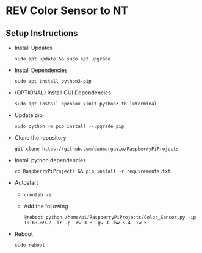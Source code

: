 # REV Color Sensor to NT

## Setup Instructions

* Install Updates 
    
    `sudo apt update && sudo apt upgrade`
* Install Dependencies

    `sudo apt install python3-pip`
* (OPTIONAL) Install GUI Dependencies

  `sudo apt install openbox xinit python3-tk lxterminal`
* Update pip

    `sudo python -m pip install --upgrade pip`
* Clone the repository

    `git clone https://github.com/danmargavio/RaspberryPiProjects`
* Install python dependencies

    `cd RaspberryPiProjects && pip install -r requirements.txt`
* Autostart
    
    * `crontab -e`
    * Add the following
        
       `@reboot python /home/pi/RaspberryPiProjects/Color_Sensor.py -ip 10.63.69.2 -ir -p -rw 3.8 -gw 3 -bw 3.4 -iw 5`
* Reboot
    
    `sudo reboot`